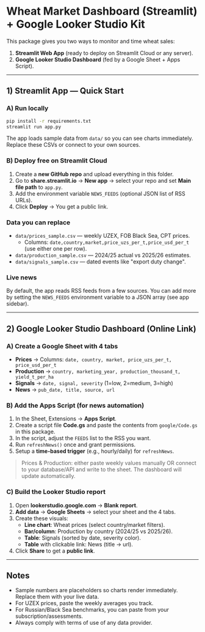 # Wheat Market Dashboard (Streamlit) + Google Looker Studio Kit

This package gives you two ways to monitor and time wheat sales:

1) **Streamlit Web App** (ready to deploy on Streamlit Cloud or any server).  
2) **Google Looker Studio Dashboard** (fed by a Google Sheet + Apps Script).

---

## 1) Streamlit App — Quick Start

### A) Run locally
```bash
pip install -r requirements.txt
streamlit run app.py
```
The app loads sample data from `data/` so you can see charts immediately. Replace these CSVs or connect to your own sources.

### B) Deploy free on Streamlit Cloud
1. Create a **new GitHub repo** and upload everything in this folder.  
2. Go to **share.streamlit.io** → **New app** → select your repo and set **Main file path** to `app.py`.  
3. Add the environment variable `NEWS_FEEDS` (optional JSON list of RSS URLs).  
4. Click **Deploy** → You get a public link.

### Data you can replace
- `data/prices_sample.csv` — weekly UZEX, FOB Black Sea, CPT prices.  
  - Columns: `date,country,market,price_uzs_per_t,price_usd_per_t` (use either one per row).  
- `data/production_sample.csv` — 2024/25 actual vs 2025/26 estimates.  
- `data/signals_sample.csv` — dated events like "export duty change".

### Live news
By default, the app reads RSS feeds from a few sources. You can add more by setting the `NEWS_FEEDS` environment variable to a JSON array (see app sidebar).

---

## 2) Google Looker Studio Dashboard (Online Link)

### A) Create a Google Sheet with 4 tabs
- **Prices** → Columns: `date, country, market, price_uzs_per_t, price_usd_per_t`  
- **Production** → `country, marketing_year, production_thousand_t, yield_t_per_ha`  
- **Signals** → `date, signal, severity` (1=low, 2=medium, 3=high)  
- **News** → `pub_date, title, source, url`

### B) Add the Apps Script (for news automation)
1. In the Sheet, Extensions → **Apps Script**.  
2. Create a script file **Code.gs** and paste the contents from `google/Code.gs` in this package.  
3. In the script, adjust the `FEEDS` list to the RSS you want.  
4. Run `refreshNews()` once and grant permissions.  
5. Setup a **time-based trigger** (e.g., hourly/daily) for `refreshNews`.

> Prices & Production: either paste weekly values manually OR connect to your database/API and write to the sheet. The dashboard will update automatically.

### C) Build the Looker Studio report
1. Open **lookerstudio.google.com** → **Blank report**.  
2. **Add data** → **Google Sheets** → select your sheet and the 4 tabs.  
3. Create these visuals:
   - **Line chart**: Wheat prices (select country/market filters).  
   - **Bar/column**: Production by country (2024/25 vs 2025/26).  
   - **Table**: Signals (sorted by date, severity color).  
   - **Table** with clickable link: News (title → url).
4. Click **Share** to get a **public link**.

---

## Notes
- Sample numbers are placeholders so charts render immediately. Replace them with your live data.  
- For UZEX prices, paste the weekly averages you track.  
- For Russian/Black Sea benchmarks, you can paste from your subscription/assessments.  
- Always comply with terms of use of any data provider.

